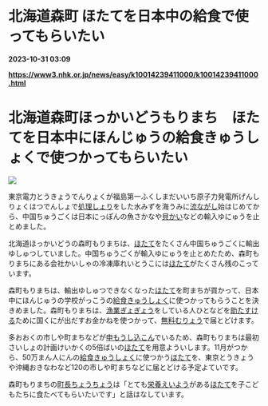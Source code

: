 # 北海道森町 ほたてを日本中の給食で使ってもらいたい

**2023-10-31 03:09**

**https://www3.nhk.or.jp/news/easy/k10014239411000/k10014239411000.html**

北海道森町ほっかいどうもりまち　ほたてを日本中にほんじゅうの給食きゅうしょくで使つかってもらいたい
=================================================

![](https://www3.nhk.or.jp/news/html/20231027/K10014239411_2310271358_1027140220_01_02.jpg)  

東京電力とうきょうでんりょくが福島第一ふくしまだいいち原子力発電所げんしりょくはつでんしょで[処理しょり](javascript:void(0))をした水みずを海うみに[流ながし](javascript:void(0))始はじめてから、中国ちゅうごくは日本にっぽんの魚さかなや[貝かい](javascript:void(0))などの輸入ゆにゅうを止とめました。

北海道ほっかいどうの森町もりまちは、[ほたて](javascript:void(0))をたくさん中国ちゅうごくに輸出ゆしゅつしていました。中国ちゅうごくが輸入ゆにゅうを止とめたため、森町もりまちにある会社かいしゃの冷凍庫れいとうこには[ほたて](javascript:void(0))がたくさん残のこっています。

森町もりまちは、輸出ゆしゅつできなくなった[ほたて](javascript:void(0))を町まちが買かって、日本中にほんじゅうの学校がっこうの[給食きゅうしょく](javascript:void(0))に使つかってもらうことを決きめました。森町もりまちは、[漁業ぎょぎょう](javascript:void(0))をしている人ひとなどを[助たすける](javascript:void(0))ために国くにが出だすお金かねを使つかって、[無料むりょう](javascript:void(0))で届とどけます。

多おおくの市しや町まちなどが[申もうし込こん](javascript:void(0))でいるため、森町もりまちは最初さいしょの計画けいかくの5倍ばいの[ほたて](javascript:void(0))を用意よういします。11月がつから、50万まん人にんの[給食きゅうしょく](javascript:void(0))に使つかう[ほたて](javascript:void(0))を、東京とうきょうや沖縄おきなわなど120の市しや町まちなどに届とどける予定よていです。

森町もりまちの[町長ちょうちょう](javascript:void(0))は「とても[栄養えいよう](javascript:void(0))がある[ほたて](javascript:void(0))を子こどもたちに食たべてもらいたいです」と話はなしています。